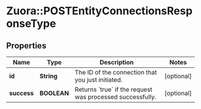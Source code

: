 # Zuora::POSTEntityConnectionsResponseType

## Properties
Name | Type | Description | Notes
------------ | ------------- | ------------- | -------------
**id** | **String** | The ID of the connection that you just initiated.  | [optional] 
**success** | **BOOLEAN** | Returns &#x60;true&#x60; if the request was processed successfully.  | [optional] 


